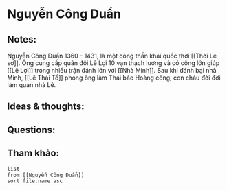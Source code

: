 # Nguyễn Công Duẩn

## Notes:
Nguyễn Công Duẩn 1360 - 1431, là một công thần khai quốc thời [[Thời Lê sơ]]. Ông cung cấp quân đội Lê Lợi 10 vạn thạch lương và có công lớn giúp [[Lê Lợi]] trong nhiều trận đánh lớn với [[Nhà Minh]]. Sau khi đánh bại nhà Minh, [[Lê Thái Tổ]] phong ông làm Thái bảo Hoàng công, con cháu đời đời làm quan nhà Lê.

## Ideas & thoughts:

## Questions:


## Tham khảo:
```dataview
list
from [[Nguyễn Công Duẩn]]
sort file.name asc
```
